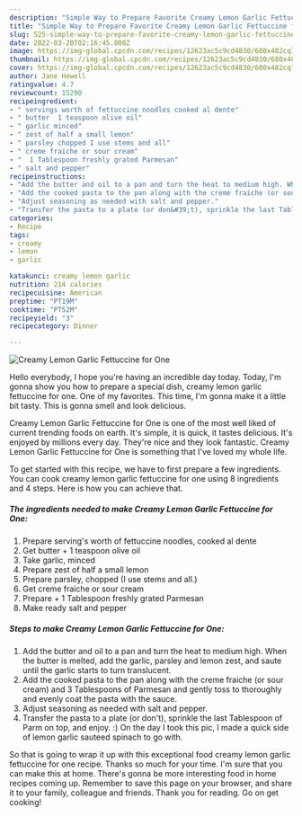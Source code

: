 ```yaml
---
description: "Simple Way to Prepare Favorite Creamy Lemon Garlic Fettuccine for One"
title: "Simple Way to Prepare Favorite Creamy Lemon Garlic Fettuccine for One"
slug: 525-simple-way-to-prepare-favorite-creamy-lemon-garlic-fettuccine-for-one
date: 2022-03-20T02:16:45.808Z
image: https://img-global.cpcdn.com/recipes/12623ac5c9cd4830/680x482cq70/creamy-lemon-garlic-fettuccine-for-one-recipe-main-photo.jpg
thumbnail: https://img-global.cpcdn.com/recipes/12623ac5c9cd4830/680x482cq70/creamy-lemon-garlic-fettuccine-for-one-recipe-main-photo.jpg
cover: https://img-global.cpcdn.com/recipes/12623ac5c9cd4830/680x482cq70/creamy-lemon-garlic-fettuccine-for-one-recipe-main-photo.jpg
author: Jane Howell
ratingvalue: 4.7
reviewcount: 15290
recipeingredient:
- " servings worth of fettuccine noodles cooked al dente"
- " butter  1 teaspoon olive oil"
- " garlic minced"
- " zest of half a small lemon"
- " parsley chopped I use stems and all"
- " creme fraiche or sour cream"
- "  1 Tablespoon freshly grated Parmesan"
- " salt and pepper"
recipeinstructions:
- "Add the butter and oil to a pan and turn the heat to medium high. When the butter is melted, add the garlic, parsley and lemon zest, and saute until the garlic starts to turn translucent."
- "Add the cooked pasta to the pan along with the creme fraiche (or sour cream) and 3 Tablespoons of Parmesan and gently toss to thoroughly and evenly coat the pasta with the sauce."
- "Adjust seasoning as needed with salt and pepper."
- "Transfer the pasta to a plate (or don&#39;t), sprinkle the last Tablespoon of Parm on top, and enjoy. :) On the day I took this pic, I made a quick side of lemon garlic sauteed spinach to go with."
categories:
- Recipe
tags:
- creamy
- lemon
- garlic

katakunci: creamy lemon garlic 
nutrition: 214 calories
recipecuisine: American
preptime: "PT19M"
cooktime: "PT52M"
recipeyield: "3"
recipecategory: Dinner

---
```



![Creamy Lemon Garlic Fettuccine for One](https://img-global.cpcdn.com/recipes/12623ac5c9cd4830/680x482cq70/creamy-lemon-garlic-fettuccine-for-one-recipe-main-photo.jpg)

Hello everybody, I hope you're having an incredible day today. Today, I'm gonna show you how to prepare a special dish, creamy lemon garlic fettuccine for one. One of my favorites. This time, I'm gonna make it a little bit tasty. This is gonna smell and look delicious.



Creamy Lemon Garlic Fettuccine for One is one of the most well liked of current trending foods on earth. It's simple, it is quick, it tastes delicious. It's enjoyed by millions every day. They're nice and they look fantastic. Creamy Lemon Garlic Fettuccine for One is something that I've loved my whole life.


To get started with this recipe, we have to first prepare a few ingredients. You can cook creamy lemon garlic fettuccine for one using 8 ingredients and 4 steps. Here is how you can achieve that.

<!--inarticleads1-->

##### The ingredients needed to make Creamy Lemon Garlic Fettuccine for One:

1. Prepare  serving&#39;s worth of fettuccine noodles, cooked al dente
1. Get  butter + 1 teaspoon olive oil
1. Take  garlic, minced
1. Prepare  zest of half a small lemon
1. Prepare  parsley, chopped (I use stems and all.)
1. Get  creme fraiche or sour cream
1. Prepare  + 1 Tablespoon freshly grated Parmesan
1. Make ready  salt and pepper




<!--inarticleads2-->

##### Steps to make Creamy Lemon Garlic Fettuccine for One:

1. Add the butter and oil to a pan and turn the heat to medium high. When the butter is melted, add the garlic, parsley and lemon zest, and saute until the garlic starts to turn translucent.
1. Add the cooked pasta to the pan along with the creme fraiche (or sour cream) and 3 Tablespoons of Parmesan and gently toss to thoroughly and evenly coat the pasta with the sauce.
1. Adjust seasoning as needed with salt and pepper.
1. Transfer the pasta to a plate (or don&#39;t), sprinkle the last Tablespoon of Parm on top, and enjoy. :) On the day I took this pic, I made a quick side of lemon garlic sauteed spinach to go with.




So that is going to wrap it up with this exceptional food creamy lemon garlic fettuccine for one recipe. Thanks so much for your time. I'm sure that you can make this at home. There's gonna be more interesting food in home recipes coming up. Remember to save this page on your browser, and share it to your family, colleague and friends. Thank you for reading. Go on get cooking!
